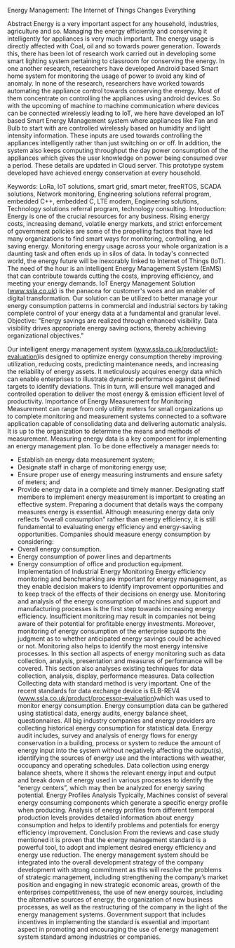 Energy Management: The Internet of Things Changes Everything


Abstract 
Energy is a very important aspect for any household, industries, agriculture and so. Managing the energy efficiently and conserving it intelligently for appliances is very much important. The energy usage is directly affected with Coal, oil and so towards power generation. Towards this, there has been lot of research work carried out in developing some smart lighting system pertaining to classroom for conserving the energy. In one another research, researchers have developed Android based Smart home system for monitoring the usage of power to avoid any kind of anomaly. In none of the research, researchers have worked towards automating the appliance control towards conserving the energy. Most of them concentrate on controlling the appliances using android devices. So with the upcoming of machine to machine communication where devices can be connected wirelessly leading to IoT, we here have developed an IoT based Smart Energy Management system where appliances like Fan and Bulb to start with are controlled wirelessly based on humidity and light intensity information. These inputs are used towards controlling the appliances intelligently rather than just switching on or off. In addition, the system also keeps computing throughput the day power consumption of the appliances which gives the user knowledge on power being consumed over a period. These details are updated in Cloud server. This prototype system developed have achieved energy conservation at every household.

Keywords: 
LoRa, IoT solutions, smart grid, smart meter, freeRTOS, SCADA solutions, Network monitoring, Engineering solutions referral program, embedded C++, embedded C, LTE modem, Engineering solutions, Technology solutions referral program, technology consulting.
Introduction:
Energy is one of the crucial resources for any business. Rising energy costs, increasing demand, volatile energy markets, and strict enforcement of government policies are some of the propelling factors that have led many organizations to find smart ways for monitoring, controlling, and saving energy. Monitoring energy usage across your whole organization is a daunting task and often ends up in silos of data. In today's connected world, the energy future will be inexorably linked to Internet of Things (IoT). The need of the hour is an intelligent Energy Management System (EnMS) that can contribute towards cutting the costs, improving efficiency, and meeting your energy demands.
IoT Energy Management Solution (www.ssla.co.uk) is the panacea for customer's woes and an enabler of digital transformation. Our solution can be utilized to better manage your energy consumption patterns in commercial and industrial sectors by taking complete control of your energy data at a fundamental and granular level.
Objective:
"Energy savings are realized through enhanced visibility. Data visibility drives appropriate energy saving actions, thereby achieving organizational objectives."

Our intelligent energy management system (www.ssla.co.uk/product/iot-evaluation)is designed to optimize energy consumption thereby improving utilization, reducing costs, predicting maintenance needs, and increasing the reliability of energy assets. It meticulously acquires energy data which can enable enterprises to illustrate dynamic performance against defined targets to identify deviations. This in turn, will ensure well managed and controlled operation to deliver the most energy & emission efficient level of productivity.
Importance of Energy Measurement for Monitoring
Measurement can range from only utility meters for small organizations up to complete monitoring and measurement systems connected to a software application capable of consolidating data and delivering automatic analysis. It is up to the organization to determine the means and methods of measurement. 
Measuring energy data is a key component for implementing an energy management plan. To be done effectively a manager needs to: 
- Establish an energy data measurement system; 
- Designate staff in charge of monitoring energy use; 
- Ensure proper use of energy measuring instruments and ensure safety of meters; and 
- Provide energy data in a complete and timely manner. 
Designating staff members to implement energy measurement is important to creating an effective system. Preparing a document that details ways the company measures energy is essential. 
Although measuring energy data only reflects "overall consumption" rather than energy efficiency, it is still fundamental to evaluating energy efficiency and energy-saving opportunities. 
Companies should measure energy consumption by considering: 
- Overall energy consumption. 
- Energy consumption of power lines and departments 
- Energy consumption of office and production equipment.
Implementation of Industrial Energy Monitoring
Energy efficiency monitoring and benchmarking are important for energy management, as they enable decision makers to identify improvement opportunities and to keep track of the effects of their decisions on energy use. Monitoring and analysis of the energy consumption of machines and support and manufacturing processes is the first step towards increasing energy efficiency. Insufficient monitoring may result in companies not being aware of their potential for profitable energy investments. Moreover, monitoring of energy consumption of the enterprise supports the judgment as to whether anticipated energy savings could be achieved or not.
Monitoring also helps to identify the most energy intensive processes. In this section all aspects of energy monitoring such as data collection, analysis, presentation and measures of performance will be covered. This section also analyses existing techniques for data collection, analysis, display, performance measures.
Data collection
Collecting data with standard method is very important. One of the recent standards for data exchange device is ELB-REV4 (www.ssla.co.uk/product/processor-evaluation)which was used to monitor energy consumption. Energy consumption data can be gathered using statistical data, energy audits, energy balance sheet, questionnaires. All big industry companies and energy providers are collecting historical energy consumption for statistical data. Energy audit includes, survey and analysis of energy flows for energy conservation in a building, process or system to reduce the amount of energy input into the system without negatively affecting the output(s), identifying the sources of energy use and the interactions with weather, occupancy and operating schedules. Data collection using energy balance sheets, where it shows the relevant energy input and output and break down of energy used in various processes to identify the “energy centers”, which may then be analyzed for energy saving potential.
Energy Profiles Analysis 
Typically, Machines consist of several energy consuming components which generate a specific energy profile when producing. Analysis of energy profiles from different temporal production levels provides detailed information about energy consumption and helps to identify problems and potentials for energy efficiency improvement.
Conclusion 
From the reviews and case study mentioned it is proven that the energy management standard is a powerful tool, to adopt and implement desired energy efficiency and energy use reduction. The energy management system should be integrated into the overall development strategy of the company development with strong commitment as this will resolve the problems of strategic management, including strengthening the company’s market position and engaging in new strategic economic areas, growth of the enterprises competitiveness, the use of new energy sources, including the alternative sources of energy, the organization of new business processes, as well as the restructuring of the company in the light of the energy management systems. Government support that includes incentives in implementing the standard is essential and important aspect in promoting and encouraging the use of energy management system standard among industries or companies.

